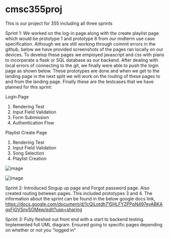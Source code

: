 # cmsc355proj
This is our project for 355 including all three sprints

Sprint 1: 
We worked on the log-in page along with the create playlist page which would be prototype 1 and prototype 6 from our midterm use case specification. Although we are still working through commit errors in the github, below we have provided screenshots of the pages ran locally on our devices. To develop these pages we employed javascript and css with plans to incorperate a flask or SQL database as our backend. After dealing with local errors of connecting to the git, we finally were able to push the login page as shown below. These prototypes are done and when we get to the landing page in the next split we will work on the routing of these pages to and from the landing page. Finally these are the testcases that we have planned for this sprint:

Login Page
1. Rendering Test
2. Input Field Validation
3. Form Submission
4. Authentication Flow

Playlist Create Page
1. Rendering Test
2. Input Field Validation
3. Song Selection
4. Playlist Creation



![image](https://github.com/RonitCodes/cmsc355proj/assets/136006251/eaffe8e0-38d1-4eed-ad8d-a0b7112050cd)


![image](https://github.com/RonitCodes/cmsc355proj/assets/136006251/471c1418-6ac9-4f24-8ba8-8903f4a2f64a)


Sprint 2:
Introduced Singup up page and Forgot password page. Also created routing between pages. This included prototypes 3 and 4. The information about the sprint can be found in the below google docs link, 
https://docs.google.com/document/d/1cQiLotdh715HLFYZPPpN497eyABKAgxFjGVSnySGMew/edit?usp=sharing


Sprint 3: 
Fully fleshed out front end with a start to backend testing. Implemented full UML diagram. Ensured going to specific pages depending on whether or not you "logged in"

